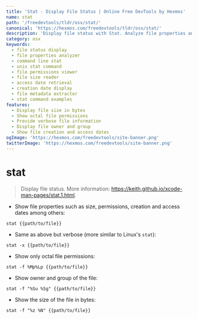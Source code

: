 ```yaml
---
title: 'Stat - Display File Status | Online Free DevTools by Hexmos'
name: stat
path: '/freedevtools/tldr/osx/stat/'
canonical: 'https://hexmos.com/freedevtools/tldr/osx/stat/'
description: 'Display file status with Stat. Analyze file properties and permissions effortlessly using this command line tool. Free online tool, no registration required.'
category: osx
keywords:
  - file status display
  - file properties analyzer
  - command line stat
  - unix stat command
  - file permissions viewer
  - file size reader
  - access date retrieval
  - creation date display
  - file metadata extractor
  - stat command examples
features:
  - Display file size in bytes
  - Show octal file permissions
  - Provide verbose file information
  - Display file owner and group
  - Show file creation and access dates
ogImage: 'https://hexmos.com/freedevtools/site-banner.png'
twitterImage: 'https://hexmos.com/freedevtools/site-banner.png'
---
```


# stat

> Display file status.
> More information: <https://keith.github.io/xcode-man-pages/stat.1.html>.

- Show file properties such as size, permissions, creation and access dates among others:

`stat {{path/to/file}}`

- Same as above but verbose (more similar to Linux's `stat`):

`stat -x {{path/to/file}}`

- Show only octal file permissions:

`stat -f %Mp%Lp {{path/to/file}}`

- Show owner and group of the file:

`stat -f "%Su %Sg" {{path/to/file}}`

- Show the size of the file in bytes:

`stat -f "%z %N" {{path/to/file}}`
